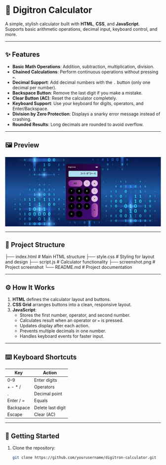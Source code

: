# 🧮 Digitron Calculator

A simple, stylish calculator built with **HTML**, **CSS**, and **JavaScript**.  
Supports basic arithmetic operations, decimal input, keyboard control, and more.

---

## ✨ Features

- **Basic Math Operations**: Addition, subtraction, multiplication, division.
- **Chained Calculations**: Perform continuous operations without pressing `=`.
- **Decimal Support**: Add decimal numbers with the `.` button (only one decimal per number).
- **Backspace Button**: Remove the last digit if you make a mistake.
- **Clear Button (AC)**: Reset the calculator completely.
- **Keyboard Support**: Use your keyboard for digits, operators, and Enter/Backspace.
- **Division by Zero Protection**: Displays a snarky error message instead of crashing.
- **Rounded Results**: Long decimals are rounded to avoid overflow.

---

## 🖼 Preview

![Calculator Preview](screenshot.png)

---

## 📂 Project Structure
├── index.html # Main HTML structure
├── style.css # Styling for layout and design
├── script.js # Calculator functionality
├── screenshot.png # Project screenshot
└── README.md # Project documentation


---

## ⚙️ How It Works

1. **HTML** defines the calculator layout and buttons.
2. **CSS Grid** arranges buttons into a clean, responsive layout.
3. **JavaScript**:
   - Stores the first number, operator, and second number.
   - Calculates result when an operator or `=` is pressed.
   - Updates display after each action.
   - Prevents multiple decimals in one number.
   - Handles keyboard events for faster input.

---

## ⌨️ Keyboard Shortcuts

| Key       | Action                 |
|-----------|------------------------|
| 0–9       | Enter digits           |
| + - * /   | Operators              |
| .         | Decimal point          |
| Enter / = | Equals                 |
| Backspace | Delete last digit      |
| Escape    | Clear (AC)             |

---

## 🚀 Getting Started

1. Clone the repository:
   ```bash
   git clone https://github.com/yourusername/digitron-calculator.git
